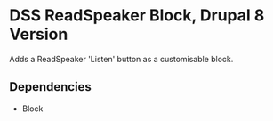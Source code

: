 # DSS ReadSpeaker Block, Drupal 8 Version
Adds a ReadSpeaker 'Listen' button as a customisable block.

## Dependencies
* Block
